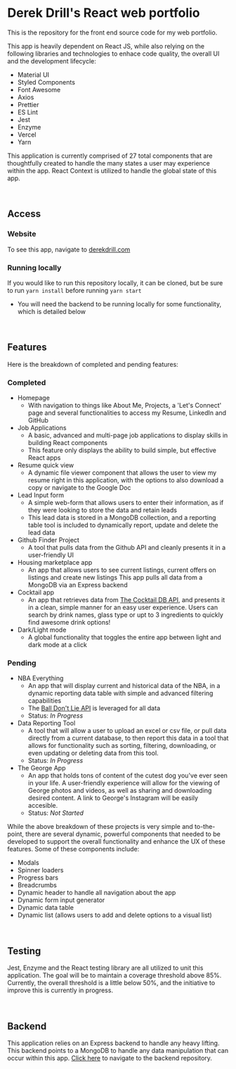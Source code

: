 # Derek Drill's React web portfolio

This is the repository for the front end source code for my web portfolio.

This app is heavily dependent on React JS, while also relying on the following libraries and technologies to enhace code quality, the overall UI and the development lifecycle:

  * Material UI
  * Styled Components
  * Font Awesome
  * Axios
  * Prettier
  * ES Lint
  * Jest
  * Enzyme
  * Vercel
  * Yarn

This application is currently comprised of 27 total components that are thoughtfully created to handle the many states a user may experience within the app. React Context is utilized to handle the global state of this app.

<br />

## Access

### Website

To see this app, navigate to <a href='https://derekdrill.com'>derekdrill.com</a>

### Running locally
If you would like to run this repository locally, it can be cloned, but be sure to run ```yarn install``` before running ```yarn start```

* You will need the backend to be running locally for some functionality, which is detailed below

<br />


## Features

Here is the breakdown of completed and pending features:

### Completed
<ul>
  <li>
    Homepage
    <ul>
      <li>
        With navigation to things like About Me, Projects, a 'Let's Connect' page and several functionalities to access my Resume, LinkedIn and GitHub
      </li> 
    </ul>
  </li>
  <li>
    Job Applications
    <ul>
      <li>
        A basic, advanced and multi-page job applications to display skills in building React components
      </li> 
      <li>
        This feature only displays the ability to build simple, but effective React apps
      </li> 
    </ul>
  </li>
  <li>
    Resume quick view
    <ul>
      <li>
        A dynamic file viewer component that allows the user to view my resume right in this application, with the options to also download a copy or navigate to the Google Doc
      </li> 
    </ul>
  </li>
  <li>
    Lead Input form
    <ul>
      <li>
        A simple web-form that allows users to enter their information, as if they were looking to store the data and retain leads
      </li> 
      <li>
        This lead data is stored in a MongoDB collection, and a reporting table tool is included to dynamically report, update and delete the lead data 
      </li>
    </ul>
  </li>
  <li>
    Github Finder Project
    <ul>
      <li>
        A tool that pulls data from the Github API and cleanly presents it in a user-friendly UI
      </li> 
    </ul>
  </li>
  <li>
    Housing marketplace app
    <ul>
      <li>
        An app that allows users to see current listings, current offers on listings and create new listings
        This app pulls all data from a MongoDB via an Express backend
      </li> 
    </ul>
  </li>
  <li>
    Cocktail app
    <ul>
      <li>
        An app that retrieves data from <a href='https://rapidapi.com/thecocktaildb/api/the-cocktail-db/'>The Cocktail DB API<a/>, and presents it in a clean, simple manner for an easy user experience. Users can search by drink names, glass type or upt to 3 ingredients to quickly find awesome drink options!
      </li> 
    </ul>
  </li>
  <li>
    Dark/Light mode
    <ul>
      <li>
        A global functionality that toggles the entire app between light and dark mode at a click
      </li> 
    </ul>
  </li>
</ul>
  
### Pending
<ul>
<li>
    NBA Everything
    <ul>
      <li>
        An app that will display current and historical data of the NBA, in a dynamic reporting data table with simple and advanced filtering capabilities
      </li> 
      <li>
        The <a href='https://www.balldontlie.io/#introduction'>Ball Don't Lie API</a> is leveraged for all data
      </li> 
      <li>
        Status: <em>In Progress</em>
      </li> 
    </ul>
  </li>
  <li>
    Data Reporting Tool
    <ul>
      <li>
        A tool that will allow a user to upload an excel or csv file, or pull data directly from a current database, to then report this data in a tool that allows
        for functionality such as sorting, filtering, downloading, or even updating or deleting data from this tool.
      </li> 
      <li>
        Status: <em>In Progress</em>
      </li> 
    </ul>
  </li>
  <li>
    The George App
    <ul>
      <li>
        An app that holds tons of content of the cutest dog you've ever seen in your life. A user-friendly experience will allow for the viewing of George
        photos and videos, as well as sharing and downloading desired content. A link to George's Instagram will be easily accesible.
      </li> 
      <li>
        Status: <em>Not Started</em>
      </li> 
    </ul>
  </li>
</ul>

While the above breakdown of these projects is very simple and to-the-point, there are several dynamic, powerful components that needed to be developed
to support the overall functionality and enhance the UX of these
features. Some of these components include:

  * Modals
  * Spinner loaders
  * Progress bars
  * Breadcrumbs
  * Dynamic header to handle all navigation about the app
  * Dynamic form input generator
  * Dynamic data table
  * Dynamic list (allows users to add and delete options to a visual list)


<br />

## Testing

Jest, Enzyme and the React testing library are all utilized to unit this application. The goal will be to maintain a coverage threshold above 85%. Currently, the overall threshold is a little below 50%, and the initiative to improve this is currently in progress.

<br />

## Backend

This application relies on an Express backend to handle any heavy lifting. This backend points to a MongoDB to handle any data manipulation that can occur within this app. <a href='https://github.com/derekrdrill/react-web-portfolio-backend'>Click here</a> to navigate to the backend repository.

